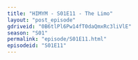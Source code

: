 ```yaml
---
title: "HIMYM - S01E11 - The Limo"
layout: "post_episode"
gdriveid: "0B6tlPl6Pw14fT0daQmxRc3liVlE"
season: "S01"
permalink: "episode/S01E11.html"
episodeid: "S01E11"
---
```

